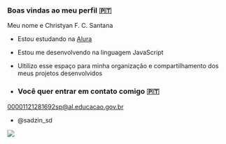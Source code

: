 ### Boas vindas ao meu perfil 🇵🇹

Meu nome e Christyan F. C. Santana

- Estou estudando na [Alura](https://www.alura.com.br)
- Estou me desenvolvendo na linguagem JavaScript
- Ultilizo esse espaço para minha organização e compartilhamento dos meus projetos desenvolvidos

- ### Você quer entrar em contato comigo 🇵🇹

 00001121281692sp@al.educacao.gov.br
 
- @sadzin_sd

![](https://media1.tenor.com/m/fG5k_QwNJxAAAAAC/gun-shoot.gif)
